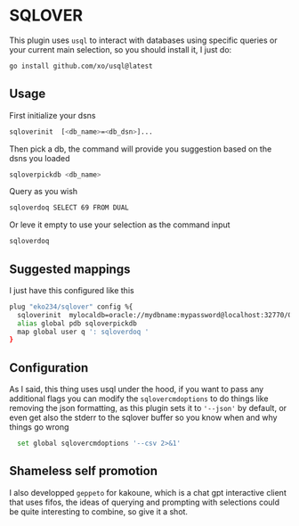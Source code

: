 # SQLOVER

This plugin uses `usql` to interact with databases using specific queries or your current main selection, so you should install it, I just do:
```sh
go install github.com/xo/usql@latest
```

## Usage

First initialize your dsns

```sh
sqloverinit  [<db_name>=<db_dsn>]...
```

Then pick a db, the command will provide you suggestion based on the dsns you loaded
```sh
sqloverpickdb <db_name>
```

Query as you wish
```sh
sqloverdoq SELECT 69 FROM DUAL
```

Or leve it empty to use your selection as the command input
```sh
sqloverdoq
```

## Suggested mappings

I just have this configured like this
``` sh
plug "eko234/sqlover" config %{
  sqloverinit  mylocaldb=oracle://mydbname:mypassword@localhost:32770/ORCLCDB.localdomain
  alias global pdb sqloverpickdb
  map global user q ': sqloverdoq '
}
```

## Configuration

As I said, this thing uses usql under the hood, if you want to pass any additional flags you can modify the `sqlovercmdoptions` to do things like removing the json formatting, as this plugin sets it to `'--json'` by default, or even get also the stderr to the sqlover buffer so you know when and why things go wrong

``` sh
  set global sqlovercmdoptions '--csv 2>&1'
```

## Shameless self promotion

I also developped `geppeto` for kakoune, which is a chat gpt interactive client that uses fifos, the ideas of querying and prompting with selections could be quite interesting to combine, so give it a shot.
